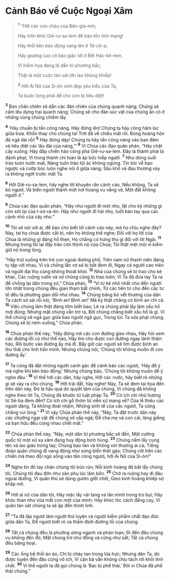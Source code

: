 # Cảnh Báo về Cuộc Ngoại Xâm

> <sup><b>1</b></sup> “Hỡi các con cháu của Bên-gia-min,
> 
> Hãy trốn khỏi Giê-ru-sa-lem để bảo tồn tính mạng!
> 
> Hãy thổi kèn báo động vang lên ở Tê-cô-a;
> 
> Hãy giương cao cờ báo giặc tới ở Bết Hác-kê-rem,
> 
> Vì hiểm họa đang lộ dần từ phương bắc;
> 
> Thật là một cuộc tàn sát lớn lao khủng khiếp!
> 
> <sup><b>2</b></sup> Hỡi Ái Nữ của Si-ôn xinh đẹp yêu kiều của Ta,
> 
> Ta buộc lòng phải để cho con bị tiêu diệt!
>

<sup><b>3</b></sup> Bọn chăn chiên sẽ dẫn các đàn chiên của chúng quanh nàng; Chúng sẽ cắm lều dựng trại quanh nàng; Chúng sẽ cho đàn súc vật của chúng ăn cỏ ở những vùng chúng chiếm lấy.

<sup><b>4</b></sup> ‘Hãy chuẩn bị tấn công nàng. Hãy đứng lên! Chúng ta hãy công hãm lúc giữa trưa. Khốn thay cho chúng ta! Trời đã về chiều mất rồi. Bóng hoàng hôn đã ngã dài rồi! <sup><b>5</b></sup> Hãy đứng dậy! Chúng ta hãy tấn công nàng vào ban đêm và tiêu diệt các lâu đài của nàng,’” <sup><b>6</b></sup> Vì Chúa các đạo quân phán, “Hãy chặt cây xuống; Hãy đắp chiến hào công phá Giê-ru-sa-lem. Ðây là thành phải bị đánh phạt, Vì trong thành chỉ toàn là áp bức hiếp người. <sup><b>7</b></sup> Như dòng suối trào tuôn nước mát, Nàng tuôn trào tội ác không ngừng. Tin tức về bạo ngược và cướp bóc luôn nghe nói ở giữa nàng; Sầu khổ và đau thương xảy ra không ngớt trước mắt Ta.

<sup><b>8</b></sup> Hỡi Giê-ru-sa-lem, hãy nghe lời khuyên răn cảnh cáo, Nếu không, Ta sẽ bỏ ngươi, Và biến ngươi thành một nơi hoang vu vắng vẻ, Một đất không người ở.”

<sup><b>9</b></sup> Chúa các đạo quân phán, “Hãy như người đi mót nho, lặt cho kỹ những gì còn sót lại của I-sơ-ra-ên. Hãy như người đi hái nho, tuốt bàn tay qua các cành nhỏ của cây nho.”

<sup><b>10</b></sup> Tôi sẽ nói với ai, để báo cho biết lời cảnh cáo này, mà họ chịu nghe đây? Này, tai họ chưa được cắt bì, nên họ không thể nghe; Ðối với họ lời của Chúa là những gì đáng hổ thẹn, Họ chẳng có hứng thú gì đối với lời Ngài. <sup><b>11</b></sup> Nhưng trong tôi lại đầy tràn cơn thịnh nộ của Chúa; Tôi thật mệt mỏi vì kiềm giữ nó trong lòng.

“Hãy trút xuống trên trẻ con ngoài đường phố, Trên nam nữ thanh niên đang tụ tập với nhau, Vì cả chồng lẫn vợ sẽ bị bắt đem đi, Ngay cả người cao niên và người đại thọ cũng không thoát khỏi. <sup><b>12</b></sup> Nhà của chúng sẽ bị trao cho kẻ khác, Các ruộng vườn và vợ chúng cũng bị trao luôn; Vì Ta đã đưa tay Ta ra để chống lại dân trong xứ,” Chúa phán, <sup><b>13</b></sup> “Vì từ kẻ nhỏ nhất cho đến người lớn nhất trong chúng đều gian tham bất chính, Từ các tiên tri cho đến các tư tế đều là phường gian dối như nhau. <sup><b>14</b></sup> Chúng băng bó vết thương của dân Ta cách sơ sài rồi nói, ‘Bình an! Bình an!’ Mà kỳ thật chẳng có bình an chi cả. <sup><b>15</b></sup> Việc chúng làm thật đáng tởm biết bao; Lẽ ra chúng phải lấy làm xấu hổ mới đúng; Nhưng mặt chúng vẫn trơ ra, Bởi chúng chẳng biết xấu hổ là gì. Vì thế chúng sẽ ngã gục giữa bao người ngã gục, Trong lúc Ta sửa phạt chúng. Chúng sẽ bị ném xuống,” Chúa phán.

<sup><b>16</b></sup> Chúa phán thế này, “Hãy đứng nơi các con đường giao nhau, Hãy hỏi xem các đường lối cũ như thế nào, Hãy tìm cho được con đường ngay lành thiện hảo, Rồi bước vào đường ấy mà đi. Bấy giờ các ngươi sẽ tìm được bình an thư thái cho linh hồn mình. Nhưng chúng nói, ‘Chúng tôi không muốn đi con đường ấy.’

<sup><b>17</b></sup> Ta cũng đã đặt những người canh gác để cảnh báo các ngươi, ‘Hãy để ý mà nghe khi kèn báo động.’ Nhưng chúng bảo, ‘Chúng tôi không muốn để ý nghe đâu.’ <sup><b>18</b></sup> Vì thế hỡi các dân, hãy nghe, Hỡi các nước, hãy biết rõ những gì sẽ xảy ra cho chúng. <sup><b>19</b></sup> Hỡi trái đất, hãy nghe! Này, Ta sẽ đem tai họa đến trên dân này, Ðó là hậu quả do quyết tâm của chúng, Vì chúng đã không nghe theo lời Ta, Chúng đã khước từ luật pháp Ta. <sup><b>20</b></sup> Có ích chi nhũ hương từ Sê-ba đem đến? Có ích chi gỗ thơm từ viễn xứ mang về? Của lễ thiêu các ngươi dâng, Ta không đoái nhậm, Những sinh tế của các ngươi, Ta cũng chẳng vui lòng.” <sup><b>21</b></sup> Vì vậy Chúa phán thế này, “Này, Ta đặt trước dân này các chướng ngại vật để chúng sẽ vấp ngã; Ðể cha mẹ và con cái, láng giềng và bạn hữu đều cùng nhau chết mất.”

<sup><b>22</b></sup> Chúa phán thế này, “Này, một dân từ phương bắc sẽ đến, Một cường quốc từ một xứ xa xăm đang huy động binh hùng. <sup><b>23</b></sup> Chúng nắm lấy cung tên và lao giáo trong tay; Chúng bạo tàn và không xót thương ai cả; Tiếng đoàn quân chúng đi vang động như sóng biển thét gào; Chúng cỡi trên các chiến mã theo đội ngũ xông vào tấn công ngươi, hỡi Ái Nữ của Si-ôn!”

<sup><b>24</b></sup> Nghe tin đó tay chân chúng tôi bủn rủn; Nỗi kinh hoàng đã bắt lấy chúng tôi, Chúng tôi đau đớn như sản phụ lúc lâm bồn. <sup><b>25</b></sup> Chớ ra ruộng hay đi đâu ngoài đường, Vì quân thù sẽ dùng gươm giết chết, Gieo kinh hoàng khiếp sợ khắp nơi.

<sup><b>26</b></sup> Hỡi ái nữ của dân tôi, Hãy mặc lấy vải tang và lăn mình trong tro bụi; Hãy khóc than như vừa mất con một của mình; Hãy khóc lóc cách đắng cay, Vì quân tàn sát chúng ta sẽ ập đến thình lình.

<sup><b>27</b></sup> “Ta đã lập ngươi làm người thử luyện và người kiểm phẩm chất đạo đức giữa dân Ta, Ðể ngươi biết rõ và thẩm định đường lối của chúng.

<sup><b>28</b></sup> Tất cả chúng đều là phường ương ngạnh và phản loạn; Ði đến đâu chúng vu khống đến đó; Mặt chúng trơ như đồng và cứng như sắt; Tất cả chúng đều băng hoại.

<sup><b>29</b></sup> Các ống bể thổi ào ào, Chì bị chảy tan trong lửa hực; Nhưng dân Ta, dù được luyện đến đâu cũng vô ích, Vì cặn bã vẫn không chịu tách rời khỏi tinh chất. <sup><b>30</b></sup> Vì thế người ta đã gọi chúng là ‘Bạc bị phế thải,’ Bởi vì Chúa đã phế thải chúng.”

